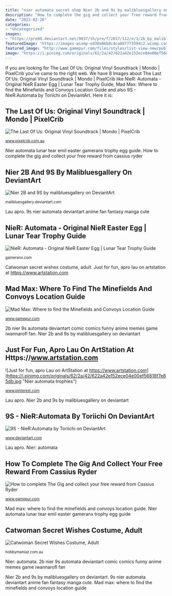 ```yaml
---
title: "nier automata secret shop Nier 2b and 9s by malibluesgallery on deviantart"
description: "How to complete the gig and collect your free reward from cassius ryder"
date: "2022-02-26"
categories:
- "Uncategorized"
images:
- "https://pre00.deviantart.net/9037/th/pre/f/2017/112/e/1/2b_by_malibluesgallery-db6se7s.png"
featuredImage: "https://images-wixmp-ed30a86b8c4ca887773594c2.wixmp.com/intermediary/f/31619faa-3bce-4bd2-9eca-632cf86de04f/db4y3zp-41293bc3-1aed-43e6-b137-75169d58edb2.jpg"
featured_image: "http://www.gamepur.com/files/styles/list-view-new/public/images/2014/nier-jstrange-women.jpg?itok=kBKtfaNt"
image: "https://i.pinimg.com/originals/62/2a/42/622a42e152ece04e00ef56818f7e85db.jpg"
---
```


If you are looking for The Last Of Us: Original Vinyl Soundtrack | Mondo | PixelCrib you've came to the right web. We have 8 Images about The Last Of Us: Original Vinyl Soundtrack | Mondo | PixelCrib like NieR: Automata - Original NieR Easter Egg | Lunar Tear Trophy Guide, Mad Max: Where to find the Minefields and Convoys Location Guide and also 9S - NieR:Automata by Toriichi on DeviantArt. Here it is:

## The Last Of Us: Original Vinyl Soundtrack | Mondo | PixelCrib

![The Last Of Us: Original Vinyl Soundtrack | Mondo | PixelCrib](http://cdn.shopify.com/s/files/1/1636/3569/products/The_Last_of_Us_Vinyl_Soundtrack_rear_cover_1024x.jpg?v=1569141965 "The last of us: original vinyl soundtrack")

<small>www.pixelcrib.com.au</small>

Nier automata lunar tear emil easter gameranx trophy egg guide. How to complete the gig and collect your free reward from cassius ryder

## Nier 2B And 9S By Malibluesgallery On DeviantArt

![Nier 2B and 9S by malibluesgallery on DeviantArt](https://pre00.deviantart.net/9037/th/pre/f/2017/112/e/1/2b_by_malibluesgallery-db6se7s.png "Mad max: where to find the minefields and convoys location guide")

<small>malibluesgallery.deviantart.com</small>

Lau apro. 9s nier automata deviantart anime fan fantasy manga cute

## NieR: Automata - Original NieR Easter Egg | Lunar Tear Trophy Guide

![NieR: Automata - Original NieR Easter Egg | Lunar Tear Trophy Guide](http://gameranx.com/wp-content/uploads/2017/02/NierA5.jpg "The last of us: original vinyl soundtrack")

<small>gameranx.com</small>

Catwoman secret wishes costume, adult. Just for fun, apro lau on artstation at https://www.artstation.com

## Mad Max: Where To Find The Minefields And Convoys Location Guide

![Mad Max: Where to find the Minefields and Convoys Location Guide](http://www.gamepur.com/files/styles/list-view-new/public/images/2014/nier-jstrange-women.jpg?itok=kBKtfaNt "Nier automata trophies")

<small>www.gamepur.com</small>

2b nier 9s automata deviantart comic comics funny anime memes game iwannarofl fan. Nier 2b and 9s by malibluesgallery on deviantart

## Just For Fun, Apro Lau On ArtStation At Https://www.artstation.com

![Just for fun, apro Lau on ArtStation at https://www.artstation.com](https://i.pinimg.com/originals/62/2a/42/622a42e152ece04e00ef56818f7e85db.jpg "Nier automata trophies")

<small>www.pinterest.com</small>

Lau apro. Nier 2b and 9s by malibluesgallery on deviantart

## 9S - NieR:Automata By Toriichi On DeviantArt

![9S - NieR:Automata by Toriichi on DeviantArt](https://images-wixmp-ed30a86b8c4ca887773594c2.wixmp.com/intermediary/f/31619faa-3bce-4bd2-9eca-632cf86de04f/db4y3zp-41293bc3-1aed-43e6-b137-75169d58edb2.jpg "Just for fun, apro lau on artstation at https://www.artstation.com")

<small>www.deviantart.com</small>

Lau apro. Nier: automata

## How To Complete The Gig And Collect Your Free Reward From Cassius Ryder

![How to complete The Gig and collect your free reward from Cassius Ryder](https://assets.gamepur.com/wp-content/uploads/2020/12/12101711/Ripperdoc-location-The-Gig-850x478.jpg "Just for fun, apro lau on artstation at https://www.artstation.com")

<small>www.gamepur.com</small>

Mad max: where to find the minefields and convoys location guide. Nier automata lunar tear emil easter gameranx trophy egg guide

## Catwoman Secret Wishes Costume, Adult

![Catwoman Secret Wishes Costume, Adult](https://cdn.shopify.com/s/files/1/2594/8860/products/880631-1_9d7a7438-5915-43d7-85a6-2e71b80cc195_2048x2048.jpg?v=1606182369 "2b nier 9s automata deviantart comic comics funny anime memes game iwannarofl fan")

<small>hobbymaniaz.com.au</small>

Nier: automata. 2b nier 9s automata deviantart comic comics funny anime memes game iwannarofl fan

Nier 2b and 9s by malibluesgallery on deviantart. 9s nier automata deviantart anime fan fantasy manga cute. Mad max: where to find the minefields and convoys location guide
